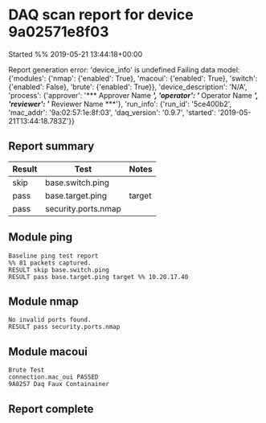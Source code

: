 # DAQ scan report for device 9a02571e8f03
Started %% 2019-05-21 13:44:18+00:00

Report generation error: 'device_info' is undefined
Failing data model:
{'modules': {'nmap': {'enabled': True}, 'macoui': {'enabled': True}, 'switch': {'enabled': False}, 'brute': {'enabled': True}}, 'device_description': 'N/A', 'process': {'approver': '*** Approver Name ***', 'operator': '*** Operator Name ***', 'reviewer': '*** Reviewer Name ***'}, 'run_info': {'run_id': '5ce400b2', 'mac_addr': '9a:02:57:1e:8f:03', 'daq_version': '0.9.7', 'started': '2019-05-21T13:44:18.783Z'}}

## Report summary

|Result|Test|Notes|
|---|---|---|
|skip|base.switch.ping||
|pass|base.target.ping|target |
|pass|security.ports.nmap||

## Module ping

```
Baseline ping test report
%% 81 packets captured.
RESULT skip base.switch.ping
RESULT pass base.target.ping target %% 10.20.17.40
```

## Module nmap

```
No invalid ports found.
RESULT pass security.ports.nmap
```

## Module macoui

```
Brute Test 
connection.mac_oui PASSED 
9A0257 Daq Faux Containainer 
```

## Report complete

